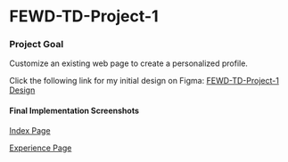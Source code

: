 # FEWD-TD-Project-1

### Project Goal
Customize an existing web page to create a personalized profile.

Click the following link for my initial design on Figma: [FEWD-TD-Project-1 Design](https://www.figma.com/file/DCqi4gyU035kbhgAyhs9KBJI/FEWD-TD-Project-1?node-id=0%3A1)

#### Final Implementation Screenshots

[Index Page](https://github.com/jogarces/FEWD-TD-Project-1/blob/master/images/final_index.png?raw=true)

[Experience Page](https://github.com/jogarces/FEWD-TD-Project-1/blob/master/images/final_experience.png?raw=true)
